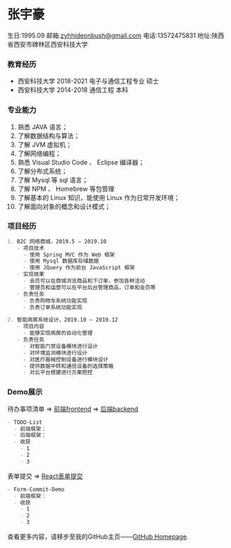 
# **张宇豪**

生日:1995.09           邮箱:zyhhideonbush@gmail.com           电话:13572475831           地址:陕西省西安市碑林区西安科技大学


### 教育经历

- 西安科技大学 2018-2021 电子与通信工程专业 硕士
- 西安科技大学 2014-2018 通信工程 本科

### 专业能力

1. 熟悉 JAVA 语言；
2. 了解数据结构与算法；
3. 了解 JVM 虚拟机；
4. 了解网络编程；
5. 熟悉 Visual Studio Code 、 Eclipse 编译器；
6. 了解分布式系统；
7. 了解 Mysql 等 sql 语言；
8. 了解 NPM 、 Homebrew 等包管理
9. 了解基本的 Linux 知识，能使用 Linux 作为日常开发环境；
10. 了解面向对象的概念和设计模式；

### 项目经历

```markdown
1. B2C 网络商城，2019.5 – 2019.10
   - 项目技术
     - 使用 Spring MVC 作为 Web 框架
     - 使用 Mysql 数据库存储数据
     - 使用 JQuery 作为前台 JavaScript 框架
   - 实现效果
     - 会员可以在商城浏览商品和下订单，参加各种活动
     - 管理员和运营可以在平台后台管理商品，订单和会员等
   - 负责任务
     - 负责购物车系统功能实现
     - 负责订单系统功能实现
```
```markdown
2. 智能病房系统设计，2019.10 – 2019.12
   - 项目内容
     - 能够实现病房的自动化管理
   - 负责任务
     - 对智能门禁设备模块进行设计
     - 对环境监测模块进行设计
     - 对医疗器械控制设备进行模块设计
     - 提供数据中转和通信设备的选择策略
     - 对云平台搭建进行方案把控
```

### Demo展示

待办事项清单 => [前端frontend](https://github.com/zyhhideonbush/TodolistFrontend/)  => [后端backend](https://github.com/zyhhideonbush/Express_Postgre_Todolist/)
```markdown
- TODO-List
  - 前端框架：
  - 后端框架：
  - 收获
    - 1
    - 2
    - 3
```
表单提交 => [React表单提交](https://github.com/zyhhideonbush/react-form-demo/)
```markdown
- Form-Commit-Demo
  - 前端框架：
  - 收获
    - 1
    - 2
    - 3
```

查看更多内容，请移步至我的GitHub主页——[GitHub Homepage](https://github.com/zyhhideonbush/).
